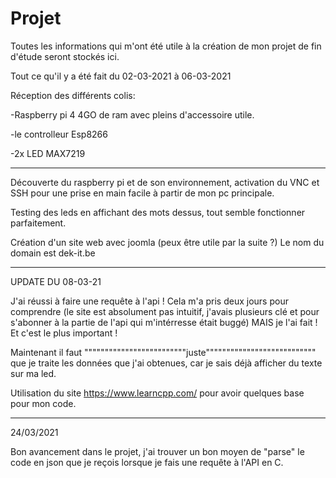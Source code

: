 # Projet
Toutes les informations qui m'ont été utile à la création de mon projet de fin d'étude seront stockés ici.

Tout ce qu'il y a été fait du 02-03-2021 à 06-03-2021

Réception des différents colis:

 -Raspberry pi 4 4GO de ram avec pleins d'accessoire utile.
 
 -le controlleur Esp8266
 
 -2x LED MAX7219
 
 

--------------------------------------------------------------------------------------------------------------------------
Découverte du raspberry pi et de son environnement, activation du VNC et SSH pour une prise en main
facile à partir de mon pc principale.

Testing des leds en affichant des mots dessus, tout semble fonctionner parfaitement.


Création d'un site web avec joomla (peux être utile par la suite ?) Le nom du domain est dek-it.be


---------------------------------------------------------------------------------------------------------------------------
UPDATE DU 08-03-21

J'ai réussi à faire une requête à l'api ! Cela m'a pris deux jours pour comprendre (le site est absolument pas intuitif,
j'avais plusieurs clé et pour s'abonner à la partie de l'api qui m'intérresse était buggé)
MAIS je l'ai fait ! Et c'est le plus important !

Maintenant il faut """""""""""""""""""""""""juste""""""""""""""""""""""""""" que je traite les données que j'ai obtenues,
car je sais déjà afficher du texte sur ma led.


Utilisation du site https://www.learncpp.com/ pour avoir quelques base pour mon code.




-------------------------------------------------------------------------------------------------------------------------
24/03/2021

Bon avancement dans le projet, j'ai trouver un bon moyen de "parse" le code
en json que je reçois lorsque je fais une requête à l'API en C.
